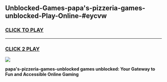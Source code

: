 
## Unblocked-Games-papa's-pizzeria-games-unblocked-Play-Online-#eycvw
<h3>
<a href="https://premium.freeplayer.one?title=papa's-pizzeria-games-unblocked&ref=24F">CLICK TO PLAY</a></h3>
<hr>

<h3>
<a href="https://premium.freeplayer.one?title=papa's-pizzeria-games-unblocked&ref=24F">CLICK 2 PLAY</a>
  
</h3>

<a href="https://premium.freeplayer.one?title=papa's-pizzeria-games-unblocked&ref=24F/"><img src="https://clearcache.store/games.png"></a>


**papa's-pizzeria-games-unblocked games unblocked: Your Gateway to Fun and Accessible Online Gaming**
